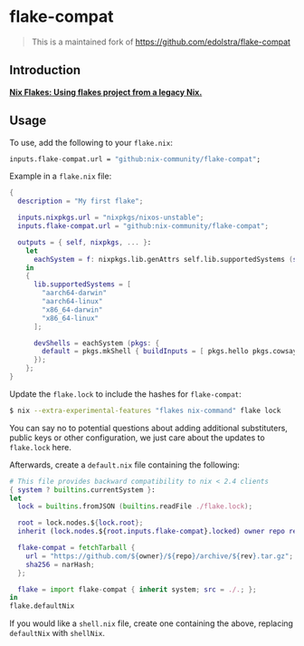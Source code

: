 # flake-compat

> This is a maintained fork of <https://github.com/edolstra/flake-compat>

## Introduction

**[Nix Flakes: Using flakes project from a legacy Nix.](https://nixos.wiki/wiki/Flakes#Using_flakes_project_from_a_legacy_Nix)**

## Usage

To use, add the following to your `flake.nix`:

```nix
inputs.flake-compat.url = "github:nix-community/flake-compat";
```

Example in a `flake.nix` file:

```nix
{
  description = "My first flake";

  inputs.nixpkgs.url = "nixpkgs/nixos-unstable";
  inputs.flake-compat.url = "github:nix-community/flake-compat";

  outputs = { self, nixpkgs, ... }:
    let
      eachSystem = f: nixpkgs.lib.genAttrs self.lib.supportedSystems (system: f nixpkgs.legacyPackages.${system});
    in
    {
      lib.supportedSystems = [
        "aarch64-darwin"
        "aarch64-linux"
        "x86_64-darwin"
        "x86_64-linux"
      ];

      devShells = eachSystem (pkgs: {
        default = pkgs.mkShell { buildInputs = [ pkgs.hello pkgs.cowsay ]; };
      });
    };
}
```

Update the `flake.lock` to include the hashes for `flake-compat`:

```sh
$ nix --extra-experimental-features "flakes nix-command" flake lock
```
You can say no to potential questions about adding additional substituters,
public keys or other configuration, we just care about the updates to
`flake.lock` here.

Afterwards, create a `default.nix` file containing the following:

```nix
# This file provides backward compatibility to nix < 2.4 clients
{ system ? builtins.currentSystem }:
let
  lock = builtins.fromJSON (builtins.readFile ./flake.lock);

  root = lock.nodes.${lock.root};
  inherit (lock.nodes.${root.inputs.flake-compat}.locked) owner repo rev narHash;

  flake-compat = fetchTarball {
    url = "https://github.com/${owner}/${repo}/archive/${rev}.tar.gz";
    sha256 = narHash;
  };

  flake = import flake-compat { inherit system; src = ./.; };
in
flake.defaultNix
```

If you would like a `shell.nix` file, create one containing the above, replacing `defaultNix` with `shellNix`.
